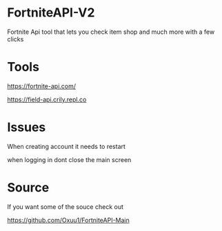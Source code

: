 # FortniteAPI-V2
Fortnite Api tool that lets you check item shop and much more with a few clicks 

# Tools


https://fortnite-api.com/


https://field-api.crily.repl.co

# Issues 

When creating account it needs to restart

when logging in dont close the main screen


# Source 

If you want some of the souce check out

https://github.com/Oxuu1/FortniteAPI-Main
